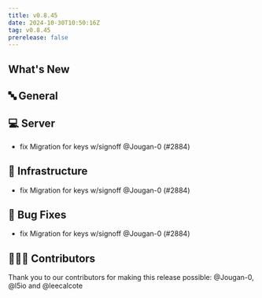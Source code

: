 ```yaml
---
title: v0.8.45
date: 2024-10-30T10:50:16Z
tag: v0.8.45
prerelease: false
---
```


## What's New
## 🔤 General
## 💻 Server

- fix Migration for keys w/signoff @Jougan-0 (#2884)

## 🦴 Infrastructure

- fix Migration for keys w/signoff @Jougan-0 (#2884)

## 🐛 Bug Fixes

- fix Migration for keys w/signoff @Jougan-0 (#2884)

## 👨🏽‍💻 Contributors

Thank you to our contributors for making this release possible:
@Jougan-0, @l5io and @leecalcote

